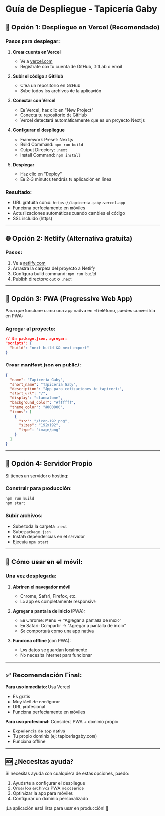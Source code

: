# Guía de Despliegue - Tapicería Gaby

## 🚀 Opción 1: Despliegue en Vercel (Recomendado)

### Pasos para desplegar:

1. **Crear cuenta en Vercel**
   - Ve a [vercel.com](https://vercel.com)
   - Regístrate con tu cuenta de GitHub, GitLab o email

2. **Subir el código a GitHub**
   - Crea un repositorio en GitHub
   - Sube todos los archivos de la aplicación

3. **Conectar con Vercel**
   - En Vercel, haz clic en "New Project"
   - Conecta tu repositorio de GitHub
   - Vercel detectará automáticamente que es un proyecto Next.js

4. **Configurar el despliegue**
   - Framework Preset: Next.js
   - Build Command: `npm run build`
   - Output Directory: `.next`
   - Install Command: `npm install`

5. **Desplegar**
   - Haz clic en "Deploy"
   - En 2-3 minutos tendrás tu aplicación en línea

### Resultado:
- URL gratuita como: `https://tapiceria-gaby.vercel.app`
- Funciona perfectamente en móviles
- Actualizaciones automáticas cuando cambies el código
- SSL incluido (https)

---

## 🌐 Opción 2: Netlify (Alternativa gratuita)

### Pasos:
1. Ve a [netlify.com](https://netlify.com)
2. Arrastra la carpeta del proyecto a Netlify
3. Configura build command: `npm run build`
4. Publish directory: `out` o `.next`

---

## 📱 Opción 3: PWA (Progressive Web App)

Para que funcione como una app nativa en el teléfono, puedes convertirla en PWA:

### Agregar al proyecto:
```json
// En package.json, agregar:
"scripts": {
  "build": "next build && next export"
}
```

### Crear manifest.json en public/:
```json
{
  "name": "Tapicería Gaby",
  "short_name": "Tapicería Gaby",
  "description": "App para cotizaciones de tapicería",
  "start_url": "/",
  "display": "standalone",
  "background_color": "#ffffff",
  "theme_color": "#000000",
  "icons": [
    {
      "src": "/icon-192.png",
      "sizes": "192x192",
      "type": "image/png"
    }
  ]
}
```

---

## 🔧 Opción 4: Servidor Propio

Si tienes un servidor o hosting:

### Construir para producción:
```bash
npm run build
npm start
```

### Subir archivos:
- Sube toda la carpeta `.next`
- Sube `package.json`
- Instala dependencias en el servidor
- Ejecuta `npm start`

---

## 📲 Cómo usar en el móvil:

### Una vez desplegada:
1. **Abrir en el navegador móvil**
   - Chrome, Safari, Firefox, etc.
   - La app es completamente responsive

2. **Agregar a pantalla de inicio** (PWA):
   - En Chrome: Menú → "Agregar a pantalla de inicio"
   - En Safari: Compartir → "Agregar a pantalla de inicio"
   - Se comportará como una app nativa

3. **Funciona offline** (con PWA):
   - Los datos se guardan localmente
   - No necesita internet para funcionar

---

## ✅ Recomendación Final:

**Para uso inmediato:** Usa Vercel
- Es gratis
- Muy fácil de configurar
- URL profesional
- Funciona perfectamente en móviles

**Para uso profesional:** Considera PWA + dominio propio
- Experiencia de app nativa
- Tu propio dominio (ej: tapiceriagaby.com)
- Funciona offline

---

## 🆘 ¿Necesitas ayuda?

Si necesitas ayuda con cualquiera de estas opciones, puedo:
1. Ayudarte a configurar el despliegue
2. Crear los archivos PWA necesarios
3. Optimizar la app para móviles
4. Configurar un dominio personalizado

¡La aplicación está lista para usar en producción! 🎉
